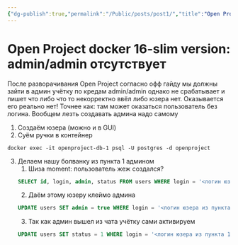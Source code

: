 ```yaml
---
{"dg-publish":true,"permalink":"/Public/posts/post1/","title":"Open Project docker 16-slim version: admin/admin отсутствует [[post1|Read]]","tags":["blog","DevOps"]}
---
```



<div class="transclusion internal-embed is-loaded"><div class="markdown-embed">



# Open Project docker 16-slim version: admin/admin отсутствует

После разворачивания Open Project согласно офф гайду мы должны зайти в админ учётку по кредам admin/admin однако не срабатывает и пишет что либо что то некорректно ввёл либо юзера нет. Оказывается его реально нет! Точнее как: там может оказаться пользователь без логина. Вообщем лезть создавать админа надо самому

1. Создаём юзера (можно и в GUI)
2. Cуём ручки в контейнер 
```shell
docker exec -it openproject-db-1 psql -U postgres -d openproject
```    
3.  Делаем нашу болванку из пункта 1 админом
	1.  Шиза moment: пользователь жеж создался?
	```sql
	SELECT id, login, admin, status FROM users WHERE login = '<логин юзера из пункта 1>';
	```
	2. Даём этому юзеру клеймо админа
	```sql
    UPDATE users SET admin = true WHERE login = '<логин юзера из пункта 1>';
    ```
	3. Так как админ вышел из чата учётку сами активируем
    ```sql
    UPDATE users SET status = 1 WHERE login = '<логин юзера из пункта 1>';
    ```



</div></div>
